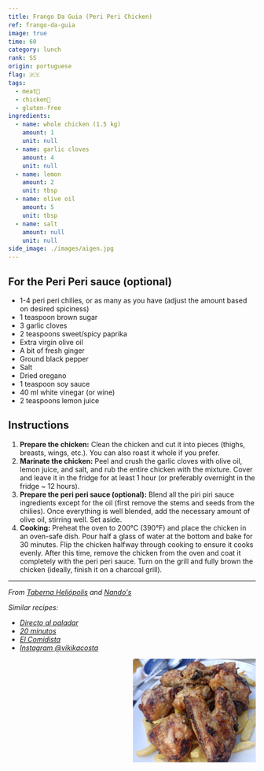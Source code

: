 ```yaml
---
title: Frango Da Guia (Peri Peri Chicken)
ref: frango-da-guia
image: true
time: 60
category: lunch
rank: SS
origin: portuguese
flag: 🇵🇹
tags:
  - meat🥩
  - chicken🍗
  - gluten-free
ingredients:
  - name: whole chicken (1.5 kg)
    amount: 1
    unit: null
  - name: garlic cloves
    amount: 4
    unit: null
  - name: lemon
    amount: 2
    unit: tbsp
  - name: olive oil
    amount: 5
    unit: tbsp
  - name: salt
    amount: null
    unit: null
side_image: ./images/aigen.jpg
---
```


## For the Peri Peri sauce (optional)
- 1-4 peri peri chilies, or as many as you have (adjust the amount based on desired spiciness)
- 1 teaspoon brown sugar
- 3 garlic cloves
- 2 teaspoons sweet/spicy paprika
- Extra virgin olive oil
- A bit of fresh ginger
- Ground black pepper
- Salt
- Dried oregano
- 1 teaspoon soy sauce
- 40 ml white vinegar (or wine)
- 2 teaspoons lemon juice

## Instructions
1. **Prepare the chicken:** Clean the chicken and cut it into pieces (thighs, breasts, wings, etc.). You can also roast it whole if you prefer.
2. **Marinate the chicken:** Peel and crush the garlic cloves with olive oil, lemon juice, and salt, and rub the entire chicken with the mixture. Cover and leave it in the fridge for at least 1 hour (or preferably overnight in the fridge ~ 12 hours).
3. **Prepare the peri peri sauce (optional):** Blend all the piri piri sauce ingredients except for the oil (first remove the stems and seeds from the chilies). Once everything is well blended, add the necessary amount of olive oil, stirring well. Set aside.
4. **Cooking:** Preheat the oven to 200°C (390°F) and place the chicken in an oven-safe dish. Pour half a glass of water at the bottom and bake for 30 minutes. Flip the chicken halfway through cooking to ensure it cooks evenly. After this time, remove the chicken from the oven and coat it completely with the peri peri sauce. Turn on the grill and fully brown the chicken (ideally, finish it on a charcoal grill).

---

_From [Taberna Heliópolis](https://maps.app.goo.gl/3PA5jPJHGyjgPZQC6) and [Nando's](https://www.nandos.com/)_

_Similar recipes:_ 
- _[Directo al paladar](https://www.directoalpaladar.com/recetas-de-carnes-y-aves/receta-frango-piri-piri-pollo-al-carbon-asado-al-estilo-portugues)_
- _[20 minutos](https://www.20minutos.es/gastronomia/recetas/el-pueblo-de-portugal-conocido-como-la-capital-del-pollo-asi-es-su-receta-con-salsa-picante-5059820/)_
- _[El Comidista](https://elpais.com/gastronomia/recetas/2022/01/31/receta/1643623059_297177.html)_
- _[Instagram @vikikacosta](https://www.instagram.com/reel/Czl2Pu-NIjS/?utm_source=ig_web_copy_link)_

<img src="images/frango_da_guia.png" style="width:250px; float:right;"/>
